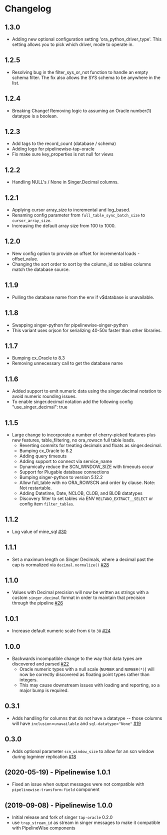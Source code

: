 # Changelog

## 1.3.0
 * Adding new optional configuration setting 'ora_python_driver_type'.
   This setting allows you to pick which driver, mode to operate in.

## 1.2.5
 * Resolving bug in the filter_sys_or_not function to handle an empty schema filter.
   The fix also allows the SYS schema to be anywhere in the list.

## 1.2.4
 * Breaking Change! Removing logic to assuming an Oracle number(1) datatype is a boolean.

## 1.2.3
 * Add tags to the record_count (database / schema)
 * Adding logo for pipelinewise-tap-oracle
 * Fix make sure key_properties is not null for views

## 1.2.2
 * Handling NULL's / None in Singer.Decimal columns.

## 1.2.1
 * Applying cursor array_size to incremental and log_based.
 * Renaming config parameter from `full_table_sync_batch_size` to `cursor_array_size`.
 * Increasing the default array size from 100 to 1000.

## 1.2.0
 * New config option to provide an offset for incremental loads - offset_value.
 * Changing the sort order to sort by the column_id so tables columns match the database source.

## 1.1.9
 * Pulling the database name from the env if v$database is unavailable.

## 1.1.8
 * Swapping singer-python for pipelinewise-singer-python
 * This variant uses orjson for serializing 40-50x faster than other libraries.

## 1.1.7
 * Bumping cx_Oracle to 8.3
 * Removing unnecessary call to get the database name 

## 1.1.6
 * Added support to emit numeric data using the singer.decimal notation to avoid numeric rounding issues.
 * To enable singer.decimal notation add the following config "use_singer_decimal": true

## 1.1.5
 * Large change to incorporate a number of cherry-picked features plus new features, table_filtering, no ora_rowscn full table loads.
   * Reverting commits for treating decimals and floats as singer.decimal.
   * Bumping cx_Oracle to 8.2
   * Adding query timeouts
   * Adding support to connect via service_name
   * Dynamically reduce the SCN_WINDOW_SIZE with timeouts occur
   * Support for Plugable database connections
   * Bumping singer-python to version 5.12.2
   * Allow full_table with no ORA_ROWSCN and order by clause. Note: Not restartable.
   * Adding Datetime, Date, NCLOB, CLOB, and BLOB datatypes
   * Discovery filter to set tables via ENV `MELTANO_EXTRACT__SELECT` or config item `filter_tables`.

## 1.1.2
 * Log value of mine_sql [#30](https://github.com/singer-io/tap-oracle/pull/30)

## 1.1.1
 * Set a maximum length on Singer Decimals, where a decimal past the cap is normalized via `decimal.normalize()` [#28](https://github.com/singer-io/tap-oracle/pull/28)

## 1.1.0
 * Values with Decimal precision will now be written as strings with a custom `singer.decimal` format in order to maintain that precision through the pipeline [#26](https://github.com/singer-io/tap-oracle/pull/26)

## 1.0.1
 * Increase default numeric scale from `6` to `38` [#24](https://github.com/singer-io/tap-oracle/pull/24)

## 1.0.0
 * Backwards incompatible change to the way that data types are discovered and parsed [#22](https://github.com/singer-io/tap-oracle/pull/22)
   * Oracle numeric types with a null scale (`NUMBER` and `NUMBER(*)`) will now be correctly discovered as floating point types rather than integers.
   * This may cause downstream issues with loading and reporting, so a major bump is required.

## 0.3.1
 * Adds handling for columns that do not have a datatype -- those columns will have `inclusion`=`unavailable` and `sql-datatype`=`"None"` [#19](https://github.com/singer-io/tap-oracle/pull/19)

## 0.3.0
 * Adds optional parameter `scn_window_size` to allow for an scn window during logminer replication [#18](https://github.com/singer-io/tap-oracle/pull/18)

## (2020-05-19) - Pipelinewise 1.0.1 

 * Fixed an issue when output messages were not compatible with `pipelinewise-transform-field` component

## (2019-09-08) - Pipelinewise 1.0.0 

 * Initial release and fork of singer `tap-oracle` 0.2.0
 * use `trap_stream_id` as stream in singer messages to make it compatible with PipelineWise components
